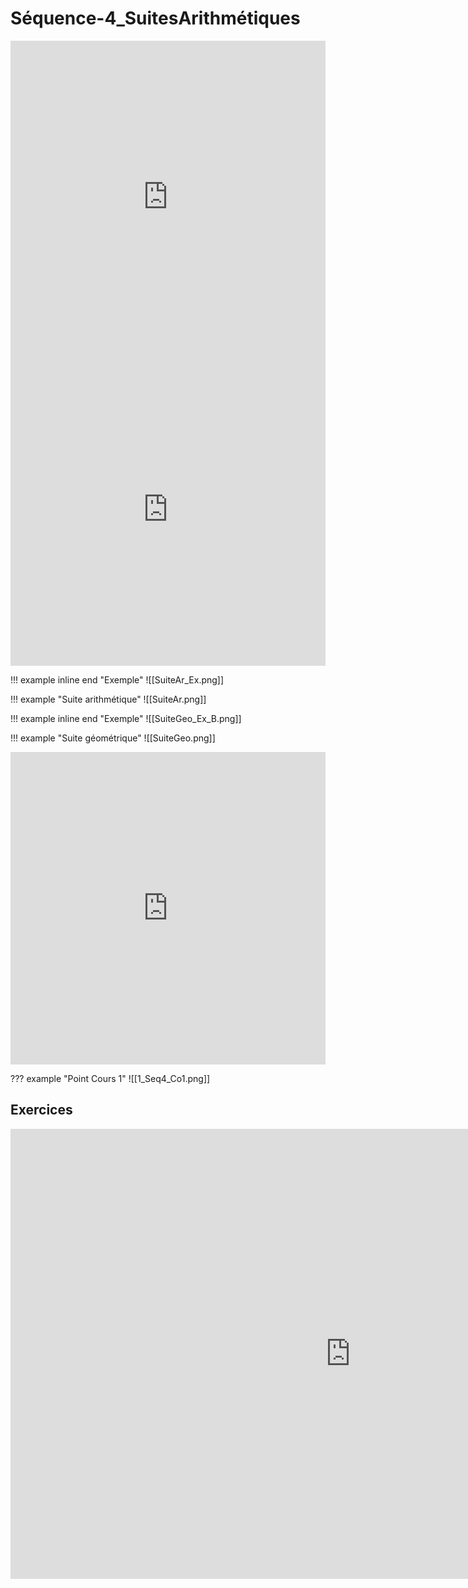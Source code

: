 # Séquence-4_SuitesArithmétiques

<iframe src="https://learningapps.org/watch?app=8325065" style="border:0px;width:100%;height:500px" allowfullscreen="true" webkitallowfullscreen="true" mozallowfullscreen="true"></iframe>


<iframe src="https://learningapps.org/watch?v=pfom0exkt24" style="border:0px;width:100%;height:500px" allowfullscreen="true" webkitallowfullscreen="true" mozallowfullscreen="true"></iframe>

!!! example inline end "Exemple"
    ![[SuiteAr_Ex.png]]

!!! example "Suite arithmétique"
    ![[SuiteAr.png]]

!!! example inline end "Exemple"
    ![[SuiteGeo_Ex_B.png]]

!!! example "Suite géométrique"
    ![[SuiteGeo.png]]

<iframe src="https://learningapps.org/watch?v=pt0auw79t24" style="border:0px;width:100%;height:500px" allowfullscreen="true" webkitallowfullscreen="true" mozallowfullscreen="true"></iframe>

??? example "Point Cours 1"
    ![[1_Seq4_Co1.png]]

## Exercices

<iframe src="https://app.Lumi.education/api/v1/run/2KJTrk/embed" width="1088" height="720" frameborder="0" allowfullscreen="allowfullscreen" allow="geolocation *; microphone *; camera *; midi *; encrypted-media *"></iframe><script src="https://app.Lumi.education/api/v1/h5p/core/js/h5p-resizer.js" charset="UTF-8" />

<iframe src="https://app.Lumi.education/api/v1/run/3xpzp4/embed" width="1088" height="720" frameborder="0" allowfullscreen="allowfullscreen" allow="geolocation *; microphone *; camera *; midi *; encrypted-media *"></iframe><script src="https://app.Lumi.education/api/v1/h5p/core/js/h5p-resizer.js" charset="UTF-8" />

<iframe src="https://app.Lumi.education/api/v1/run/DoDd5n/embed" width="1088" height="720" frameborder="0" allowfullscreen="allowfullscreen" allow="geolocation *; microphone *; camera *; midi *; encrypted-media *"></iframe><script src="https://app.Lumi.education/api/v1/h5p/core/js/h5p-resizer.js" charset="UTF-8" />

<iframe src="https://app.Lumi.education/api/v1/run/AHRqOb/embed" width="1088" height="720" frameborder="0" allowfullscreen="allowfullscreen" allow="geolocation *; microphone *; camera *; midi *; encrypted-media *"></iframe><script src="https://app.Lumi.education/api/v1/h5p/core/js/h5p-resizer.js" charset="UTF-8" />

### representer graphiquement les 2 suites Un et Vn

<iframe src="https://www.geogebra.org/calculator/jzxp5zre?embed" width="800" height="600" allowfullscreen style="border: 1px solid #e4e4e4;border-radius: 4px;" frameborder="0"></iframe>

??? example "Point Cours 2"
    ![[1_Seq4_Co2.png]]

<iframe src="https://app.Lumi.education/api/v1/run/hzWzqP/embed" width="1088" height="720" frameborder="0" allowfullscreen="allowfullscreen" allow="geolocation *; microphone *; camera *; midi *; encrypted-media *"></iframe><script src="https://app.Lumi.education/api/v1/h5p/core/js/h5p-resizer.js" charset="UTF-8" />

<iframe src="https://app.Lumi.education/api/v1/run/_HIezm/embed" width="1088" height="720" frameborder="0" allowfullscreen="allowfullscreen" allow="geolocation *; microphone *; camera *; midi *; encrypted-media *"></iframe><script src="https://app.Lumi.education/api/v1/h5p/core/js/h5p-resizer.js" charset="UTF-8" />

<iframe src="https://app.Lumi.education/api/v1/run/p9AL7K/embed" width="1088" height="720" frameborder="0" allowfullscreen="allowfullscreen" allow="geolocation *; microphone *; camera *; midi *; encrypted-media *"></iframe><script src="https://app.Lumi.education/api/v1/h5p/core/js/h5p-resizer.js" charset="UTF-8" />

<iframe src="https://app.Lumi.education/api/v1/run/eh0cft/embed" width="1088" height="720" frameborder="0" allowfullscreen="allowfullscreen" allow="geolocation *; microphone *; camera *; midi *; encrypted-media *"></iframe><script src="https://app.Lumi.education/api/v1/h5p/core/js/h5p-resizer.js" charset="UTF-8" />

[Activité_1](./1_Ch5_Act2.pdf){:target="_blank"}

!!! example "Activité 2"
    ![[1_Seq4_Act3.png]]

<iframe src="https://app.Lumi.education/api/v1/run/3r5TUV/embed" width="1088" height="720" frameborder="0" allowfullscreen="allowfullscreen" allow="geolocation *; microphone *; camera *; midi *; encrypted-media *"></iframe><script src="https://app.Lumi.education/api/v1/h5p/core/js/h5p-resizer.js" charset="UTF-8" />

<iframe src="https://app.Lumi.education/api/v1/run/40i8l8/embed" width="1088" height="720" frameborder="0" allowfullscreen="allowfullscreen" allow="geolocation *; microphone *; camera *; midi *; encrypted-media *"></iframe><script src="https://app.Lumi.education/api/v1/h5p/core/js/h5p-resizer.js" charset="UTF-8" />

### représenter graphiquement Un et Vn

<iframe src="https://www.geogebra.org/calculator/u4szrjpu?embed" width="800" height="600" allowfullscreen style="border: 1px solid #e4e4e4;border-radius: 4px;" frameborder="0"></iframe>

<iframe src="https://app.Lumi.education/api/v1/run/HBJXJL/embed" width="1088" height="720" frameborder="0" allowfullscreen="allowfullscreen" allow="geolocation *; microphone *; camera *; midi *; encrypted-media *"></iframe><script src="https://app.Lumi.education/api/v1/h5p/core/js/h5p-resizer.js" charset="UTF-8" />


<iframe src="https://app.Lumi.education/api/v1/run/pd93UI/embed" width="1088" height="720" frameborder="0" allowfullscreen="allowfullscreen" allow="geolocation *; microphone *; camera *; midi *; encrypted-media *"></iframe><script src="https://app.Lumi.education/api/v1/h5p/core/js/h5p-resizer.js" charset="UTF-8" />

#AP 1

!!! example "AP 1"
    ![[AP1.jpg]]

